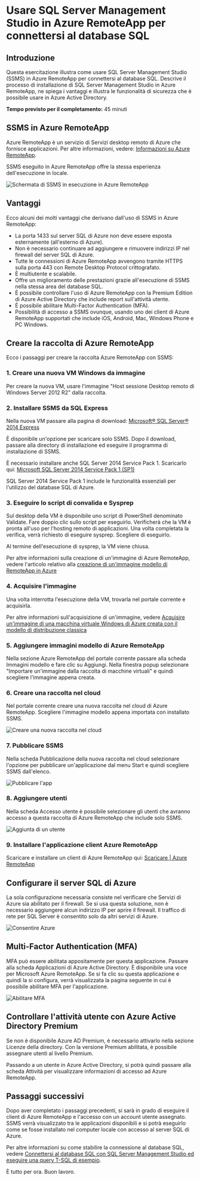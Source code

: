 <properties
	pageTitle="Connettersi al database SQL usando SQL Server Management Studio in Azure RemoteApp | Microsoft Azure"
	description="Questa esercitazione spiega come imparare a usare SQL Server Management Studio in Azure RemoteApp per la sicurezza e le prestazioni durante la connessione al database SQL"
	services="sql-database"
	documentationCenter=""
	authors="adhurwit"
	manager=""/>

<tags
	ms.service="sql-database"
	ms.workload="data"
	ms.tgt_pltfrm="na"
	ms.devlang="na"
	ms.topic="article"
	ms.date="04/12/2016"
	ms.author="adhurwit"/>

# Usare SQL Server Management Studio in Azure RemoteApp per connettersi al database SQL

## Introduzione  
Questa esercitazione illustra come usare SQL Server Management Studio (SSMS) in Azure RemoteApp per connettersi al database SQL. Descrive il processo di installazione di SQL Server Management Studio in Azure RemoteApp, ne spiega i vantaggi e illustra le funzionalità di sicurezza che è possibile usare in Azure Active Directory.

**Tempo previsto per il completamento:** 45 minuti

## SSMS in Azure RemoteApp

Azure RemoteApp è un servizio di Servizi desktop remoto di Azure che fornisce applicazioni. Per altre informazioni, vedere: [Informazioni su Azure RemoteApp](../remoteapp/remoteapp-whatis.md).

SSMS eseguito in Azure RemoteApp offre la stessa esperienza dell'esecuzione in locale.

![Schermata di SSMS in esecuzione in Azure RemoteApp][1]



## Vantaggi

Ecco alcuni dei molti vantaggi che derivano dall'uso di SSMS in Azure RemoteApp:

- La porta 1433 sul server SQL di Azure non deve essere esposta esternamente (all'esterno di Azure).
- Non è necessario continuare ad aggiungere e rimuovere indirizzi IP nel firewall del server SQL di Azure.
- Tutte le connessioni di Azure RemoteApp avvengono tramite HTTPS sulla porta 443 con Remote Desktop Protocol crittografato.
- È multiutente e scalabile.
- Offre un miglioramento delle prestazioni grazie all'esecuzione di SSMS nella stessa area del database SQL.
- È possibile controllare l'uso di Azure RemoteApp con la Premium Edition di Azure Active Directory che include report sull'attività utente.
- È possibile abilitare Multi-Factor Authentication (MFA).
- Possibilità di accesso a SSMS ovunque, usando uno dei client di Azure RemoteApp supportati che include iOS, Android, Mac, Windows Phone e PC Windows.


## Creare la raccolta di Azure RemoteApp

Ecco i passaggi per creare la raccolta Azure RemoteApp con SSMS:


### 1\. Creare una nuova VM Windows da immagine
Per creare la nuova VM, usare l'immagine "Host sessione Desktop remoto di Windows Server 2012 R2" dalla raccolta.


### 2\. Installare SSMS da SQL Express

Nella nuova VM passare alla pagina di download: [Microsoft® SQL Server® 2014 Express](https://www.microsoft.com/it-IT/download/details.aspx?id=42299)

È disponibile un'opzione per scaricare solo SSMS. Dopo il download, passare alla directory di installazione ed eseguire il programma di installazione di SSMS.

È necessario installare anche SQL Server 2014 Service Pack 1. Scaricarlo qui: [Microsoft SQL Server 2014 Service Pack 1 (SP1)](https://www.microsoft.com/it-IT/download/details.aspx?id=46694)

SQL Server 2014 Service Pack 1 include le funzionalità essenziali per l'utilizzo del database SQL di Azure.


### 3\. Eseguire lo script di convalida e Sysprep

Sul desktop della VM è disponibile uno script di PowerShell denominato Validate. Fare doppio clic sullo script per eseguirlo. Verificherà che la VM è pronta all'uso per l'hosting remoto di applicazioni. Una volta completata la verifica, verrà richiesto di eseguire sysprep. Scegliere di eseguirlo.

Al termine dell'esecuzione di sysprep, la VM viene chiusa.

Per altre informazioni sulla creazione di un'immagine di Azure RemoteApp, vedere l'articolo relativo alla [creazione di un'immagine modello di RemoteApp in Azure](http://blogs.msdn.com/b/rds/archive/2015/03/17/how-to-create-a-remoteapp-template-image-in-azure.aspx)


### 4\. Acquisire l'immagine

Una volta interrotta l'esecuzione della VM, trovarla nel portale corrente e acquisirla.

Per altre informazioni sull'acquisizione di un'immagine, vedere [Acquisire un'immagine di una macchina virtuale Windows di Azure creata con il modello di distribuzione classica](../virtual-machines/virtual-machines-windows-classic-capture-image.md)


### 5\. Aggiungere immagini modello di Azure RemoteApp

Nella sezione Azure RemoteApp del portale corrente passare alla scheda Immagini modello e fare clic su Aggiungi. Nella finestra popup selezionare "Importare un'immagine dalla raccolta di macchine virtuali" e quindi scegliere l'immagine appena creata.



### 6\. Creare una raccolta nel cloud

Nel portale corrente creare una nuova raccolta nel cloud di Azure RemoteApp. Scegliere l'immagine modello appena importata con installato SSMS.

![Creare una nuova raccolta nel cloud][2]


### 7\. Pubblicare SSMS

Nella scheda Pubblicazione della nuova raccolta nel cloud selezionare l'opzione per pubblicare un'applicazione dal menu Start e quindi scegliere SSMS dall'elenco.

![Pubblicare l'app][5]

### 8\. Aggiungere utenti

Nella scheda Accesso utente è possibile selezionare gli utenti che avranno accesso a questa raccolta di Azure RemoteApp che include solo SSMS.

![Aggiunta di un utente][6]


### 9\. Installare l'applicazione client Azure RemoteApp

Scaricare e installare un client di Azure RemoteApp qui: [Scaricare | Azure RemoteApp](https://www.remoteapp.windowsazure.com/en/clients.aspx)



## Configurare il server SQL di Azure

La sola configurazione necessaria consiste nel verificare che Servizi di Azure sia abilitato per il firewall. Se si usa questa soluzione, non è necessario aggiungere alcun indirizzo IP per aprire il firewall. Il traffico di rete per SQL Server è consentito solo da altri servizi di Azure.


![Consentire Azure][4]



## Multi-Factor Authentication (MFA)

MFA può essere abilitata appositamente per questa applicazione. Passare alla scheda Applicazioni di Azure Active Directory. È disponibile una voce per Microsoft Azure RemoteApp. Se si fa clic su questa applicazione e quindi la si configura, verrà visualizzata la pagina seguente in cui è possibile abilitare MFA per l'applicazione.

![Abilitare MFA][3]



## Controllare l'attività utente con Azure Active Directory Premium

Se non è disponibile Azure AD Premium, è necessario attivarlo nella sezione Licenze della directory. Con la versione Premium abilitata, è possibile assegnare utenti al livello Premium.

Passando a un utente in Azure Active Directory, si potrà quindi passare alla scheda Attività per visualizzare informazioni di accesso ad Azure RemoteApp.



## Passaggi successivi

Dopo aver completato i passaggi precedenti, si sarà in grado di eseguire il client di Azure RemoteApp e l'accesso con un account utente assegnato. SSMS verrà visualizzato tra le applicazioni disponibili e si potrà eseguirlo come se fosse installato nel computer locale con accesso al server SQL di Azure.

Per altre informazioni su come stabilire la connessione al database SQL, vedere [Connettersi al database SQL con SQL Server Management Studio ed eseguire una query T-SQL di esempio](sql-database-connect-query-ssms.md).


È tutto per ora. Buon lavoro.



<!--Image references-->
[1]: ./media/sql-database-ssms-remoteapp/ssms.png
[2]: ./media/sql-database-ssms-remoteapp/newcloudcollection.png
[3]: ./media/sql-database-ssms-remoteapp/mfa.png
[4]: ./media/sql-database-ssms-remoteapp/allowazure.png
[5]: ./media/sql-database-ssms-remoteapp/publish.png
[6]: ./media/sql-database-ssms-remoteapp/user.png

<!---HONumber=AcomDC_0413_2016-->